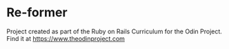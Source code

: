 # Re-former

Project created as part of the Ruby on Rails Curriculum for the Odin Project. Find it at https://www.theodinproject.com